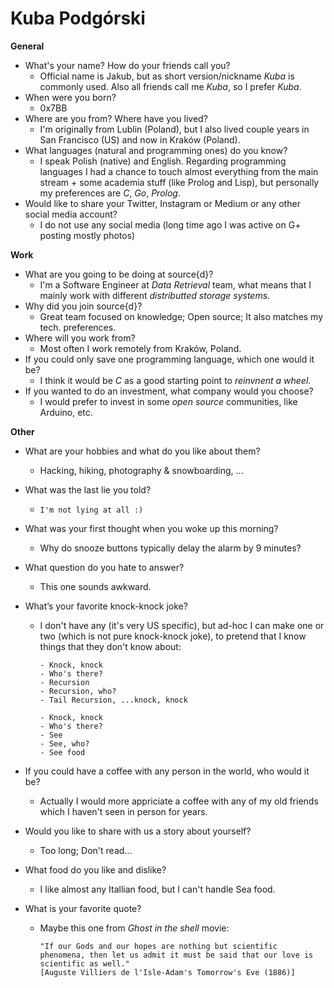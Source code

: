 # Kuba Podgórski

**General**
- What's your name? How do your friends call you? 
  - Official name is Jakub, but as short version/nickname _Kuba_ is commonly used. Also all friends call me _Kuba_, so I prefer _Kuba_. 
- When were you born?
  - 0x7BB
- Where are you from? Where have you lived?
  - I'm originally from Lublin (Poland), but I also lived couple years in San Francisco (US) and now in Kraków (Poland).
- What languages (natural and programming ones) do you know?
  - I speak Polish (native) and English. Regarding programming languages I had a chance to touch almost everything from the main stream + some academia stuff (like Prolog and Lisp), but personally my preferences are _C_, _Go_, _Prolog_.
- Would like to share your Twitter, Instagram or Medium or any other social media account?
  - I do not use any social media (long time ago I was active on G+ posting mostly photos)

**Work**
- What are you going to be doing at source{d}?
  - I'm a Software Engineer at _Data Retrieval_ team, what means that I mainly work with different _distributted storage systems_.
- Why did you join source{d}?
  - Great team focused on knowledge; Open source; It also matches my tech. preferences. 
- Where will you work from?
  - Most often I work remotely from Kraków, Poland.
- If you could only save one programming language, which one would it be? 
  - I think it would be _C_ as a good starting point to _reinvnent a wheel_.
- If you wanted to do an investment, what company would you choose?
  - I would prefer to invest in some _open source_ communities, like Arduino, etc.

**Other**
- What are your hobbies and what do you like about them?
  - Hacking, hiking, photography & snowboarding, ...
- What was the last lie you told?
  - `I'm not lying at all :)`
- What was your first thought when you woke up this morning?
  - Why do snooze buttons typically delay the alarm by 9 minutes?
- What question do you hate to answer?
  - This one sounds awkward.
- What’s your favorite knock-knock joke?
  - I don't have any (it's very US specific), but ad-hoc I can make one or two (which is not pure knock-knock joke), to pretend that I know things that they don't know about:
      ```
      - Knock, knock
      - Who's there?
      - Recursion
      - Recursion, who?
      - Tail Recursion, ...knock, knock
      ```

      ```
      - Knock, knock
      - Who's there?
      - See
      - See, who?
      - See food
      ```

- If you could have a coffee with any person in the world, who would it be?
  - Actually I would more appriciate a coffee with any of my old friends which I haven't seen in person for years.
- Would you like to share with us a story about yourself?
  - Too long; Don't read...
- What food do you like and dislike?
  - I like almost any Itallian food, but I can't handle Sea food.
- What is your favorite quote?
  - Maybe this one from _Ghost in the shell_ movie:
    ```
    "If our Gods and our hopes are nothing but scientific phenomena, then let us admit it must be said that our love is scientific as well."
    [Auguste Villiers de l'Isle-Adam's Tomorrow's Eve (1886)]
    ```
